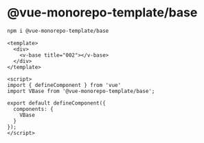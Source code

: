 @vue-monorepo-template/base
===

```bash
npm i @vue-monorepo-template/base
```

```vue
<template>
  <div>
    <v-base title="002"></v-base>
  </div>
</template>

<script>
import { defineComponent } from 'vue'
import VBase from '@vue-monorepo-template/base';

export default defineComponent({
  components: {
    VBase
  }
});
</script>
```